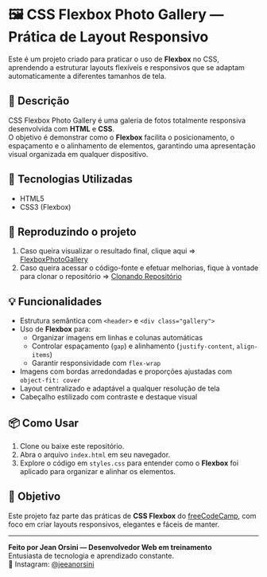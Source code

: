 # 🖼️ CSS Flexbox Photo Gallery — Prática de Layout Responsivo

Este é um projeto criado para praticar o uso de **Flexbox** no CSS, aprendendo a estruturar layouts flexíveis e responsivos que se adaptam automaticamente a diferentes tamanhos de tela.

## 📝 Descrição

CSS Flexbox Photo Gallery é uma galeria de fotos totalmente responsiva desenvolvida com **HTML** e **CSS**.  
O objetivo é demonstrar como o **Flexbox** facilita o posicionamento, o espaçamento e o alinhamento de elementos, garantindo uma apresentação visual organizada em qualquer dispositivo.

## 🚀 Tecnologias Utilizadas

- HTML5  
- CSS3 (Flexbox)  

## 🧱 Reproduzindo o projeto

1. Caso queira visualizar o resultado final, clique aqui => [FlexboxPhotoGallery](https://jeeanorsini.github.io/Portfolio/FreeCodeCamp_Projects/FlexboxPhotoGallery)  
2. Caso queira acessar o código-fonte e efetuar melhorias, fique à vontade para clonar o repositório => [Clonando Repositório](https://docs.github.com/pt/repositories/creating-and-managing-repositories/cloning-a-repository)

## 💡 Funcionalidades

- Estrutura semântica com `<header>` e `<div class="gallery">`  
- Uso de **Flexbox** para:
  - Organizar imagens em linhas e colunas automáticas  
  - Controlar espaçamento (`gap`) e alinhamento (`justify-content`, `align-items`)  
  - Garantir responsividade com `flex-wrap`  
- Imagens com bordas arredondadas e proporções ajustadas com `object-fit: cover`  
- Layout centralizado e adaptável a qualquer resolução de tela  
- Cabeçalho estilizado com contraste e destaque visual  

## 📦 Como Usar

1. Clone ou baixe este repositório.  
2. Abra o arquivo `index.html` em seu navegador.  
3. Explore o código em `styles.css` para entender como o **Flexbox** foi aplicado para organizar e alinhar os elementos.  

## 🎯 Objetivo

Este projeto faz parte das práticas de **CSS Flexbox** do [freeCodeCamp](https://www.freecodecamp.org/), com foco em criar layouts responsivos, elegantes e fáceis de manter.

---

**Feito por Jean Orsini — Desenvolvedor Web em treinamento**  
Entusiasta de tecnologia e aprendizado constante.  
📱 Instagram: [@jeeanorsini](https://instagram.com/jeeanorsini)

